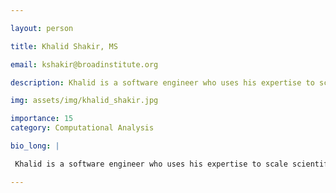 ```yaml
---

layout: person

title: Khalid Shakir, MS

email: kshakir@broadinstitute.org

description: Khalid is a software engineer who uses his expertise to scale scientific analyses. During his time at the Broad Institute he contributed to projects including the 1000 Genomes Project and the ... 

img: assets/img/khalid_shakir.jpg

importance: 15
category: Computational Analysis

bio_long: |

 Khalid is a software engineer who uses his expertise to scale scientific analyses. During his time at the Broad Institute he contributed to projects including the 1000 Genomes Project and the Cromwell Workflow Engine. As part of furthering his studies he completed a masters concentrating in bioinformatics at the Harvard Extension School.

---
```


